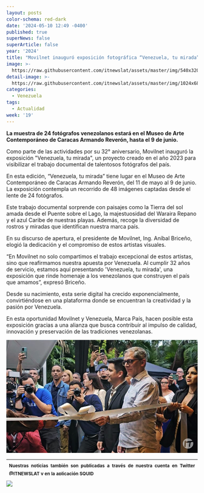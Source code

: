 ```yaml
---
layout: posts
color-schema: red-dark
date: '2024-05-10 12:49 -0400'
published: true
superNews: false
superArticle: false
year: '2024'
title: "Movilnet inauguró exposición fotográfica “Venezuela, tu mirada”\_\_"
image: >-
  https://raw.githubusercontent.com/itnewslat/assets/master/img/540x320/Expo-Movilnet-p.jpg
detail-image: >-
  https://raw.githubusercontent.com/itnewslat/assets/master/img/1024x680/Expo-Movilnet-g.jpg
categories:
  - Venezuela
tags:
  - Actualidad
week: '19'
---
```

**La muestra de 24 fotógrafos venezolanos estará en el Museo de Arte Contemporáneo de Caracas Armando Reverón, hasta el 9 de junio.**

Como parte de las actividades por su 32° aniversario, Movilnet inauguró la exposición "Venezuela, tu mirada", un proyecto creado en el año 2023 para visibilizar el trabajo documental de talentosos fotógrafos del país.

En esta edición, “Venezuela, tu mirada” tiene lugar en el Museo de Arte Contemporáneo de Caracas Armando Reverón, del 11 de mayo al 9 de junio. La exposición contempla un recorrido de 48 imágenes captadas desde el lente de 24 fotógrafos.  

Este trabajo documental sorprende con paisajes como la Tierra del sol amada desde el Puente sobre el Lago, la majestuosidad del Waraira Repano y el azul Caribe de nuestras playas. Además, recoge la diversidad de rostros y miradas que identifican nuestra marca país.  

En su discurso de apertura, el presidente de Movilnet, Ing. Aníbal Briceño, elogió la dedicación y el compromiso de estos artistas visuales.  

“En Movilnet no solo compartimos el trabajo excepcional de estos artistas, sino que reafirmamos nuestra apuesta por Venezuela. Al cumplir 32 años de servicio, estamos aquí presentando 'Venezuela, tu mirada', una exposición que rinde homenaje a los venezolanos que construyen el país que amamos”, expresó Briceño.  

Desde su nacimiento, esta serie digital ha crecido exponencialmente, convirtiéndose en una plataforma donde se encuentran la creatividad y la pasión por Venezuela.

En esta oportunidad Movilnet y Venezuela, Marca País, hacen posible esta exposición gracias a una alianza que busca contribuir al impulso de calidad, innovación y preservación de las tradiciones venezolanas.

![](https://raw.githubusercontent.com/itnewslat/assets/master/img/540x320/Expo-Movilnet-p.jpg)

<table style="height: 42px;" width="569">
<tbody>
<tr>
<td style="text-align: justify;"><sub><strong>Nuestras noticias también son publicadas a través de nuestra cuenta en Twitter <a href="https://twitter.com/itnewslat?lang=es">@ITNEWSLAT</a> y en la aplicación <a href="https://squidapp.co/en/">SQUID</a></strong></sub></td>
</tr>
</tbody>
</table>

<img src="https://tracker.metricool.com/c3po.jpg?hash=56f88a41e39ab42c063cc51676587a04"/>